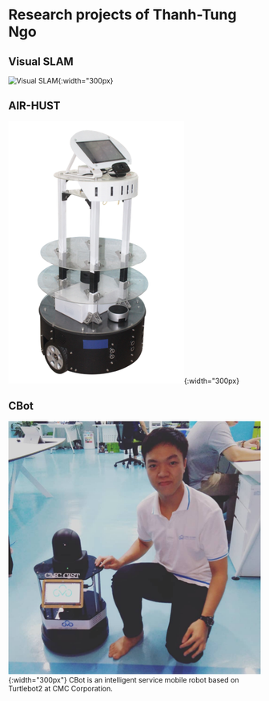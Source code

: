 
# Research projects of Thanh-Tung Ngo

## Visual SLAM
![Visual SLAM](/projects/Visual-SLAM/Visual-SLAM.jpg){:width="300px}

## AIR-HUST
[![AIR-HUST](/projects/AIR-HUST/AIR-HUST.png)](/projects/AIR-HUST/AIR-HUST){:width="300px}

## CBot
![CBot](/projects/CBot/CBot.jpg){:width="300px"}
CBot is an intelligent service mobile robot based on Turtlebot2 at CMC Corporation. 
